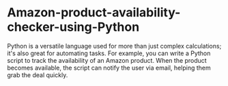 # Amazon-product-availability-checker-using-Python
Python is a versatile language used for more than just complex calculations; it's also great for automating tasks. For example, you can write a Python script to track the availability of an Amazon product. When the product becomes available, the script can notify the user via email, helping them grab the deal quickly.
